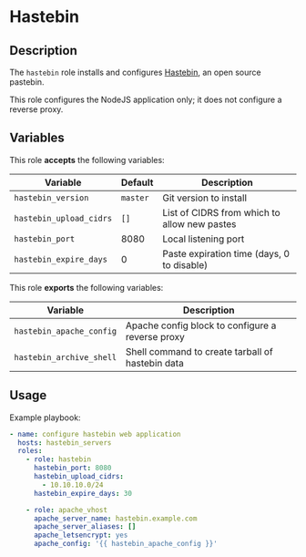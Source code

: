 Hastebin
========

Description
-----------

The `hastebin` role installs and configures [Hastebin](https://github.com/toptal/haste-server),
an open source pastebin.

This role configures the NodeJS application only; it does not configure a reverse
proxy.


Variables
---------

This role **accepts** the following variables:

Variable                  | Default  | Description
--------------------------|----------|------------
`hastebin_version`        | `master` | Git version to install
`hastebin_upload_cidrs`   | `[]`     | List of CIDRS from which to allow new pastes
`hastebin_port`           | 8080     | Local listening port
`hastebin_expire_days`    | 0        | Paste expiration time (days, 0 to disable)

This role **exports** the following variables:

Variable                 | Description
-------------------------|------------
`hastebin_apache_config` | Apache config block to configure a reverse proxy
`hastebin_archive_shell` | Shell command to create tarball of hastebin data

Usage
-----

Example playbook:

````yaml
- name: configure hastebin web application
  hosts: hastebin_servers
  roles:
    - role: hastebin
      hastebin_port: 8080
      hastebin_upload_cidrs:
        - 10.10.10.0/24
      hastebin_expire_days: 30

    - role: apache_vhost
      apache_server_name: hastebin.example.com
      apache_server_aliases: []
      apache_letsencrypt: yes
      apache_config: '{{ hastebin_apache_config }}'
````

